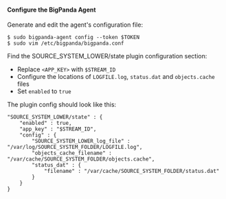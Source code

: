 #### Configure the BigPanda Agent
Generate and edit the agent's configuration file:

    $ sudo bigpanda-agent config --token $TOKEN
    $ sudo vim /etc/bigpanda/bigpanda.conf

Find the SOURCE_SYSTEM_LOWER/state plugin configuration section:

* Replace `<APP_KEY>` with `$STREAM_ID`
* Configure the locations of `LOGFILE.log`, `status.dat` and `objects.cache` files
* Set `enabled` to `true`

The plugin config should look like this:

	"SOURCE_SYSTEM_LOWER/state" : {
		"enabled" : true,
		"app_key" : "$STREAM_ID",
		"config" : {
			"SOURCE_SYSTEM_LOWER_log_file" : "/var/log/SOURCE_SYSTEM_FOLDER/LOGFILE.log",
			"objects_cache_filename" : "/var/cache/SOURCE_SYSTEM_FOLDER/objects.cache",
			"status_dat" : {
				"filename" : "/var/cache/SOURCE_SYSTEM_FOLDER/status.dat"
			}
		}
	}